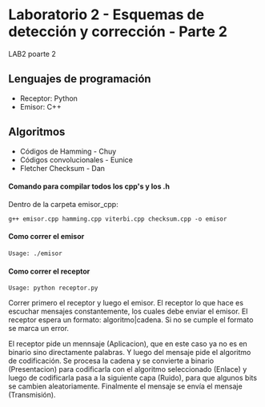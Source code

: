 # Laboratorio 2 - Esquemas de detección y corrección - Parte 2

LAB2 poarte 2

## Lenguajes de programación

- Receptor: Python
- Emisor: C++

## Algoritmos

- Códigos de Hamming - Chuy
- Códigos convolucionales - Eunice
- Fletcher Checksum - Dan

#### Comando para compilar todos los cpp's y los .h

Dentro de la carpeta emisor_cpp:

```
g++ emisor.cpp hamming.cpp viterbi.cpp checksum.cpp -o emisor
```

#### Como correr el emisor
```
Usage: ./emisor
```

#### Como correr el receptor

```
Usage: python receptor.py
```

Correr primero el receptor y luego el emisor. El receptor lo que hace es escuchar mensajes constantemente, los cuales debe enviar el emisor. El receptor espera un formato: algoritmo|cadena. Si no se cumple el formato se marca un error. 

El receptor pide un mennsaje (Aplicacion), que en este caso ya no es en binario sino directamente palabras. Y luego del mensaje pide el algoritmo de codificación. Se procesa la cadena y se convierte a binario (Presentacion) para codificarla con el algoritmo seleccionado (Enlace) y luego de codificarla pasa a la siguiente capa (Ruido), para que algunos bits se cambien aleatoriamente. Finalmente el mensaje se envía el mensaje (Transmisión).